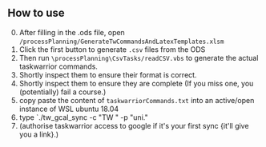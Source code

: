 ## How to use

0. After filling in the .ods file, open `/processPlanning/GenerateTwCommandsAndLatexTemplates.xlsm`
2. Click the first button to generate `.csv` files from the ODS
3. Then run `\processPlanning\CsvTasks/readCSV.vbs` to generate the actual taskwarrior commands.
4. Shortly inspect them to ensure their format is correct.
5. Shortly inspect them to ensure they are complete (If you miss one, you (potentially) fail a course.)
6. copy paste the content of `taskwarriorCommands.txt` into an active/open instance of WSL ubuntu 18.04
7. type `./tw_gcal_sync -c "TW <course calendar name>" -p "uni.<course abreviation>"
8. (authorise taskwarrior access to google if it's your first sync {it'll give you a link}.)